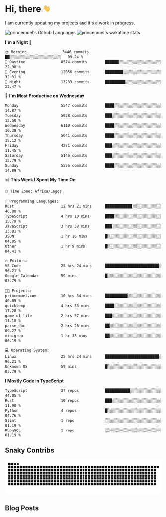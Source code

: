 # Hi, there <img src='/assets/wave.gif' alt='Just saying hello' width='24' height='24' />

<!--
**princemuel/princemuel** is a ✨ _special_ ✨ repository because its `README.md` (this file) appears on your GitHub profile.

Here are some ideas to get you started:

- 🔭 I’m currently working on ...
- 🌱 I’m currently learning ...
- 👯 I’m looking to collaborate on ...
- 🤔 I’m looking for help with ...
- 💬 Ask me about ...
- 📫 How to reach me: ...
- 😄 Pronouns: ...
- ⚡ Fun fact: ...
-->

I am currently updating my projects and it's a work in progress.

![princemuel's Github Languages](https://github-readme-stats.vercel.app/api/top-langs/?username=princemuel&text_color=586069&layout=compact&hide_border=true&title_color=0366d6&count_private=true&include_all_commits=true&theme=tokyonight&show_icons=true)
![princemuel's wakatime stats](https://github-readme-stats.vercel.app/api/wakatime?username=princemuel&text_color=586069&layout=compact&hide_border=true&title_color=0366d6&count_private=true&include_all_commits=true&theme=tokyonight&show_icons=true)

<!--START_SECTION:waka-->
**I'm a Night 🦉** 

```text
🌞 Morning                3446 commits        ██░░░░░░░░░░░░░░░░░░░░░░░   09.24 % 
🌆 Daytime                8574 commits        ██████░░░░░░░░░░░░░░░░░░░   22.98 % 
🌃 Evening                12056 commits       ████████░░░░░░░░░░░░░░░░░   32.31 % 
🌙 Night                  13233 commits       █████████░░░░░░░░░░░░░░░░   35.47 % 
```
📅 **I'm Most Productive on Wednesday** 

```text
Monday                   5547 commits        ████░░░░░░░░░░░░░░░░░░░░░   14.87 % 
Tuesday                  5038 commits        ███░░░░░░░░░░░░░░░░░░░░░░   13.50 % 
Wednesday                6110 commits        ████░░░░░░░░░░░░░░░░░░░░░   16.38 % 
Thursday                 5641 commits        ████░░░░░░░░░░░░░░░░░░░░░   15.12 % 
Friday                   4271 commits        ███░░░░░░░░░░░░░░░░░░░░░░   11.45 % 
Saturday                 5146 commits        ███░░░░░░░░░░░░░░░░░░░░░░   13.79 % 
Sunday                   5556 commits        ████░░░░░░░░░░░░░░░░░░░░░   14.89 % 
```


📊 **This Week I Spent My Time On** 

```text
🕑︎ Time Zone: Africa/Lagos

💬 Programming Languages: 
Rust                     12 hrs 21 mins      ████████████░░░░░░░░░░░░░   46.80 % 
TypeScript               4 hrs 10 mins       ████░░░░░░░░░░░░░░░░░░░░░   15.79 % 
JavaScript               3 hrs 38 mins       ███░░░░░░░░░░░░░░░░░░░░░░   13.81 % 
JSON                     1 hr 16 mins        █░░░░░░░░░░░░░░░░░░░░░░░░   04.85 % 
Other                    1 hr 9 mins         █░░░░░░░░░░░░░░░░░░░░░░░░   04.41 % 

🔥 Editors: 
VS Code                  25 hrs 24 mins      ████████████████████████░   96.21 % 
Google Calendar          59 mins             █░░░░░░░░░░░░░░░░░░░░░░░░   03.79 % 

🐱‍💻 Projects: 
princemuel.com           10 hrs 34 mins      ██████████░░░░░░░░░░░░░░░   40.05 % 
quicktemp                4 hrs 33 mins       ████░░░░░░░░░░░░░░░░░░░░░   17.28 % 
game-of-life             2 hrs 57 mins       ███░░░░░░░░░░░░░░░░░░░░░░   11.18 % 
parse_doc                2 hrs 26 mins       ██░░░░░░░░░░░░░░░░░░░░░░░   09.27 % 
minigrep                 1 hr 38 mins        ██░░░░░░░░░░░░░░░░░░░░░░░   06.19 % 

💻 Operating System: 
Linux                    25 hrs 24 mins      ████████████████████████░   96.21 % 
Unknown OS               59 mins             █░░░░░░░░░░░░░░░░░░░░░░░░   03.79 % 
```

**I Mostly Code in TypeScript** 

```text
TypeScript               37 repos            ███████████░░░░░░░░░░░░░░   44.05 % 
Rust                     10 repos            ███░░░░░░░░░░░░░░░░░░░░░░   11.90 % 
Python                   4 repos             █░░░░░░░░░░░░░░░░░░░░░░░░   04.76 % 
Slint                    1 repo              ░░░░░░░░░░░░░░░░░░░░░░░░░   01.19 % 
PLpgSQL                  1 repo              ░░░░░░░░░░░░░░░░░░░░░░░░░   01.19 % 
```




<!--END_SECTION:waka-->

## Snaky Contribs

<img src='/assets/github-snake-dark.svg' alt='Snaky Contributions' />

## Blog Posts

<!-- BLOG-POST-LIST:START -->
<!-- BLOG-POST-LIST:END -->
